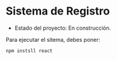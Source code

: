 <h1> Sistema de Registro</h1>

- Estado del proyecto: En construcción.

Para ejecutar el sitema, debes poner:

```npm instsll react```
